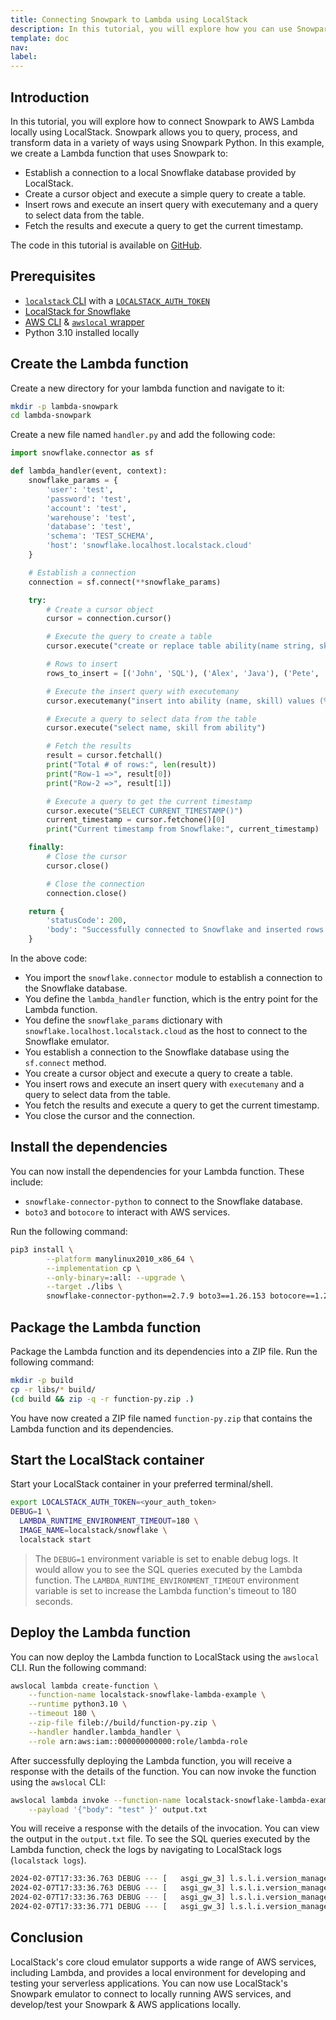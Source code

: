 ```yaml
---
title: Connecting Snowpark to Lambda using LocalStack
description: In this tutorial, you will explore how you can use Snowpark to connect to a locally running AWS Lambda using LocalStack.
template: doc
nav: 
label: 
---
```


## Introduction

In this tutorial, you will explore how to connect Snowpark to AWS Lambda locally using LocalStack. Snowpark allows you to query, process, and transform data in a variety of ways using Snowpark Python. In this example, we create a Lambda function that uses Snowpark to:

- Establish a connection to a local Snowflake database provided by LocalStack.
- Create a cursor object and execute a simple query to create a table.
- Insert rows and execute an insert query with executemany and a query to select data from the table.
- Fetch the results and execute a query to get the current timestamp.

The code in this tutorial is available on [GitHub](https://github.com/localstack-samples/localstack-snowflake-samples/tree/main/lambda-snowpark-connector).

## Prerequisites

- [`localstack` CLI](/snowflake/getting-started/#localstack-cli) with a [`LOCALSTACK_AUTH_TOKEN`](/aws/getting-started/auth-token/)
- [LocalStack for Snowflake](/snowflake/getting-started/)
- [AWS CLI](https://docs.aws.amazon.com/cli/latest/userguide/install-cliv2.html) & [`awslocal` wrapper](/aws/integrations/aws-native-tools/aws-cli/#localstack-aws-cli-awslocal)
- Python 3.10 installed locally

## Create the Lambda function

Create a new directory for your lambda function and navigate to it:

```bash showLineNumbers
mkdir -p lambda-snowpark
cd lambda-snowpark
```

Create a new file named `handler.py` and add the following code:

```python showLineNumbers
import snowflake.connector as sf

def lambda_handler(event, context):
    snowflake_params = {
        'user': 'test',
        'password': 'test',
        'account': 'test',
        'warehouse': 'test',
        'database': 'test',
        'schema': 'TEST_SCHEMA',
        'host': 'snowflake.localhost.localstack.cloud'
    }

    # Establish a connection
    connection = sf.connect(**snowflake_params)

    try:
        # Create a cursor object
        cursor = connection.cursor()

        # Execute the query to create a table
        cursor.execute("create or replace table ability(name string, skill string )")

        # Rows to insert
        rows_to_insert = [('John', 'SQL'), ('Alex', 'Java'), ('Pete', 'Snowflake')]

        # Execute the insert query with executemany
        cursor.executemany("insert into ability (name, skill) values (%s, %s)", rows_to_insert)

        # Execute a query to select data from the table
        cursor.execute("select name, skill from ability")

        # Fetch the results
        result = cursor.fetchall()
        print("Total # of rows:", len(result))
        print("Row-1 =>", result[0])
        print("Row-2 =>", result[1])

        # Execute a query to get the current timestamp
        cursor.execute("SELECT CURRENT_TIMESTAMP()")
        current_timestamp = cursor.fetchone()[0]
        print("Current timestamp from Snowflake:", current_timestamp)

    finally:
        # Close the cursor
        cursor.close()

        # Close the connection
        connection.close()

    return {
        'statusCode': 200,
        'body': "Successfully connected to Snowflake and inserted rows!"
    }
```

In the above code:

- You import the `snowflake.connector` module to establish a connection to the Snowflake database.
- You define the `lambda_handler` function, which is the entry point for the Lambda function.
- You define the `snowflake_params` dictionary with `snowflake.localhost.localstack.cloud` as the host to connect to the Snowflake emulator.
- You establish a connection to the Snowflake database using the `sf.connect` method.
- You create a cursor object and execute a query to create a table.
- You insert rows and execute an insert query with `executemany` and a query to select data from the table.
- You fetch the results and execute a query to get the current timestamp.
- You close the cursor and the connection.

## Install the dependencies

You can now install the dependencies for your Lambda function. These include:

- `snowflake-connector-python` to connect to the Snowflake database.
- `boto3` and `botocore` to interact with AWS services.

Run the following command:

```bash showLineNumbers
pip3 install \
		--platform manylinux2010_x86_64 \
		--implementation cp \
		--only-binary=:all: --upgrade \
		--target ./libs \
 		snowflake-connector-python==2.7.9 boto3==1.26.153 botocore==1.29.153
```

## Package the Lambda function

Package the Lambda function and its dependencies into a ZIP file. Run the following command:

```bash showLineNumbers
mkdir -p build
cp -r libs/* build/
(cd build && zip -q -r function-py.zip .)
```

You have now created a ZIP file named `function-py.zip` that contains the Lambda function and its dependencies.

## Start the LocalStack container

Start your LocalStack container in your preferred terminal/shell.

```bash showLineNumbers
export LOCALSTACK_AUTH_TOKEN=<your_auth_token>
DEBUG=1 \
  LAMBDA_RUNTIME_ENVIRONMENT_TIMEOUT=180 \
  IMAGE_NAME=localstack/snowflake \
  localstack start
```

> The `DEBUG=1` environment variable is set to enable debug logs. It would allow you to see the SQL queries executed by the Lambda function. The `LAMBDA_RUNTIME_ENVIRONMENT_TIMEOUT` environment variable is set to increase the Lambda function's timeout to 180 seconds.

## Deploy the Lambda function

You can now deploy the Lambda function to LocalStack using the `awslocal` CLI. Run the following command:

```bash showLineNumbers
awslocal lambda create-function \
    --function-name localstack-snowflake-lambda-example \
	--runtime python3.10 \
	--timeout 180 \
	--zip-file fileb://build/function-py.zip \
	--handler handler.lambda_handler \
	--role arn:aws:iam::000000000000:role/lambda-role
```

After successfully deploying the Lambda function, you will receive a response with the details of the function. You can now invoke the function using the `awslocal` CLI:

```bash showLineNumbers
awslocal lambda invoke --function-name localstack-snowflake-lambda-example \
	--payload '{"body": "test" }' output.txt
```

You will receive a response with the details of the invocation. You can view the output in the `output.txt` file. To see the SQL queries executed by the Lambda function, check the logs by navigating to LocalStack logs (`localstack logs`).

```bash
2024-02-07T17:33:36.763 DEBUG --- [   asgi_gw_3] l.s.l.i.version_manager    : [localstack-snowflake-lambda-example-b0813b21-ad5f-4ec7-8fb4-53147df9695e] Total # of rows: 3
2024-02-07T17:33:36.763 DEBUG --- [   asgi_gw_3] l.s.l.i.version_manager    : [localstack-snowflake-lambda-example-b0813b21-ad5f-4ec7-8fb4-53147df9695e] Row-1 => ('John', 'SQL')
2024-02-07T17:33:36.763 DEBUG --- [   asgi_gw_3] l.s.l.i.version_manager    : [localstack-snowflake-lambda-example-b0813b21-ad5f-4ec7-8fb4-53147df9695e] Row-2 => ('Alex', 'Java')
2024-02-07T17:33:36.771 DEBUG --- [   asgi_gw_3] l.s.l.i.version_manager    : [localstack-snowflake-lambda-example-b0813b21-ad5f-4ec7-8fb4-53147df9695e] Current timestamp from Snowflake: 2024-02-07T17:33:36
```

## Conclusion

LocalStack's core cloud emulator supports a wide range of AWS services, including Lambda, and provides a local environment for developing and testing your serverless applications. You can now use LocalStack's Snowpark emulator to connect to locally running AWS services, and develop/test your Snowpark & AWS applications locally.
